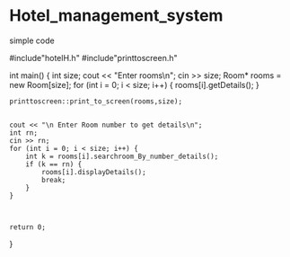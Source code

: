 # Hotel_management_system

simple code

#include"hotelH.h"
#include"printtoscreen.h"

int main() {
	int size;
	cout << "Enter rooms\n";
	cin >> size;
	Room* rooms = new Room[size];
	for (int i = 0; i < size; i++) {
		rooms[i].getDetails();
	}

	printtoscreen::print_to_screen(rooms,size);
	

	cout << "\n Enter Room number to get details\n";
	int rn;
	cin >> rn;
	for (int i = 0; i < size; i++) {
		int k = rooms[i].searchroom_By_number_details();
		if (k == rn) {
			rooms[i].displayDetails();
			break;
		}
	}
	


	return 0;
}
